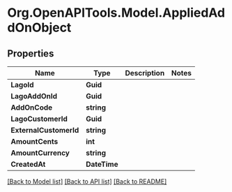 # Org.OpenAPITools.Model.AppliedAddOnObject

## Properties

Name | Type | Description | Notes
------------ | ------------- | ------------- | -------------
**LagoId** | **Guid** |  | 
**LagoAddOnId** | **Guid** |  | 
**AddOnCode** | **string** |  | 
**LagoCustomerId** | **Guid** |  | 
**ExternalCustomerId** | **string** |  | 
**AmountCents** | **int** |  | 
**AmountCurrency** | **string** |  | 
**CreatedAt** | **DateTime** |  | 

[[Back to Model list]](../README.md#documentation-for-models) [[Back to API list]](../README.md#documentation-for-api-endpoints) [[Back to README]](../README.md)

